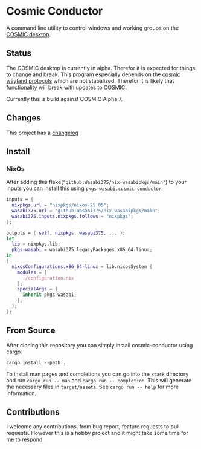 # Cosmic Conductor

A command line utility to control windows and working groups on the [COSMIC desktop](https://system76.com/cosmic/).

## Status

The COSMIC desktop is currently in alpha. Therefor it is expected for things to change and
break. This program especially depends on the [cosmic wayland protocols](https://github.com/pop-os/cosmic-protocols)
which are not stabalized. Therefor it is likely that functionality will break with updates
to COSMIC. 

Currently this is build against COSMIC Alpha 7.

## Changes

This project has a [changelog](CHANGELOG.md)

## Install

### NixOs

After adding this flake(`"github:Wasabi375/nix-wasabipkgs/main"`) to your inputs
you can install this using `pkgs-wasabi.cosmic-conductor`.
```nix
inputs = {
  nixpkgs.url = "nixpkgs/nixos-25.05";
  wasabi375.url = "github:Wasabi375/nix-wasabipkgs/main";
  wasabi375.inputs.nixpkgs.follows = "nixpkgs";
};

outputs = { self, nixpkgs, wasabi375, ... }:
let
  lib = nixpkgs.lib;
  pkgs-wasabi = wasabi375.legacyPackages.x86_64-linux;
in
{
  nixosConfigurations.x86_64-linux = lib.nixosSystem {
    modules = [
      ./configuration.nix
    ];
    specialArgs = {
      inherit pkgs-wasabi;
    };
  };
};
```


## From Source

After cloning this repository you can simply install cosmic-conductor using cargo.
```
cargo install --path .
```

To install man pages and completions you can go into the `xtask` directory and
run `cargo run -- man` and `cargo run -- completion`. This will generate the 
necessary files in `target/assets`.
See `cargo run -- help` for more information.


## Contributions

I welcome any contributions, from bug report, feature requests to pull requests.
However this is a hobby project and it might take some time for me to respond.
